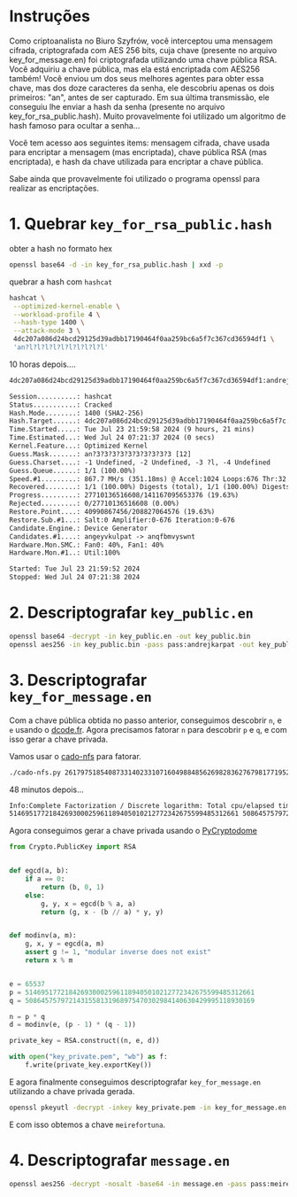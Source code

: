 # Instruções

Como criptoanalista no Biuro Szyfrów, você interceptou uma mensagem cifrada,
criptografada com AES 256 bits, cuja chave (presente no arquivo
key_for_message.en) foi criptografada utilizando uma chave pública RSA. Você
adquiriu a chave pública, mas ela está encriptada com AES256 também! Você
enviou um dos seus melhores agentes para obter essa chave, mas dos doze
caracteres da senha, ele descobriu apenas os dois primeiros: "an", antes de ser
capturado. Em sua última transmissão, ele conseguiu lhe enviar a hash da senha
(presente no arquivo key_for_rsa_public.hash). Muito provavelmente foi
utilizado um algoritmo de hash famoso para ocultar a senha...

Você tem acesso aos seguintes items: mensagem cifrada, chave usada para
encriptar a mensagem (mas encriptada), chave pública RSA (mas encriptada), e
hash da chave utilizada para encriptar a chave pública.

Sabe ainda que provavelmente foi utilizado o programa openssl para realizar as
encriptações.

# 1. Quebrar `key_for_rsa_public.hash`

obter a hash no formato hex

```sh
openssl base64 -d -in key_for_rsa_public.hash | xxd -p
```

quebrar a hash com `hashcat`

```sh
hashcat \
 --optimized-kernel-enable \
 --workload-profile 4 \
 --hash-type 1400 \
 --attack-mode 3 \
 4dc207a086d24bcd29125d39adbb17190464f0aa259bc6a5f7c367cd36594df1 \
 'an?l?l?l?l?l?l?l?l?l?l'
```

10 horas depois....

```txt
4dc207a086d24bcd29125d39adbb17190464f0aa259bc6a5f7c367cd36594df1:andrejkarpat

Session..........: hashcat
Status...........: Cracked
Hash.Mode........: 1400 (SHA2-256)
Hash.Target......: 4dc207a086d24bcd29125d39adbb17190464f0aa259bc6a5f7c...594df1
Time.Started.....: Tue Jul 23 21:59:58 2024 (9 hours, 21 mins)
Time.Estimated...: Wed Jul 24 07:21:37 2024 (0 secs)
Kernel.Feature...: Optimized Kernel
Guess.Mask.......: an?3?3?3?3?3?3?3?3?3?3 [12]
Guess.Charset....: -1 Undefined, -2 Undefined, -3 ?l, -4 Undefined
Guess.Queue......: 1/1 (100.00%)
Speed.#1.........: 867.7 MH/s (351.18ms) @ Accel:1024 Loops:676 Thr:32 Vec:1
Recovered........: 1/1 (100.00%) Digests (total), 1/1 (100.00%) Digests (new)
Progress.........: 27710136516608/141167095653376 (19.63%)
Rejected.........: 0/27710136516608 (0.00%)
Restore.Point....: 40990867456/208827064576 (19.63%)
Restore.Sub.#1...: Salt:0 Amplifier:0-676 Iteration:0-676
Candidate.Engine.: Device Generator
Candidates.#1....: angeyvkulpat -> anqfbmvyswnt
Hardware.Mon.SMC.: Fan0: 40%, Fan1: 40%
Hardware.Mon.#1..: Util:100%

Started: Tue Jul 23 21:59:52 2024
Stopped: Wed Jul 24 07:21:38 2024
```

# 2. Descriptografar `key_public.en`

```sh
openssl base64 -decrypt -in key_public.en -out key_public.bin
openssl aes256 -in key_public.bin -pass pass:andrejkarpat -out key_public.pem
```

# 3. Descriptografar `key_for_message.en`

Com a chave pública obtida no passo anterior, conseguimos descobrir `n`, e `e`
usando o [dcode.fr](https://www.dcode.fr/rsa-cipher). Agora precisamos fatorar
`n` para descobrir `p` e `q`, e com isso gerar a chave privada.

Vamos usar o [cado-nfs](https://gitlab.inria.fr/cado-nfs/cado-nfs) para fatorar.

```sh
./cado-nfs.py 26179751854087331402331071604988485626982836276798177195222446151071273439780592994270737435017138406631242790569709
```

48 minutos depois...

```txt
Info:Complete Factorization / Discrete logarithm: Total cpu/elapsed time for entire Complete Factorization 17004.2/2921.35
5146951772184269300025961189405010212772342675599485312661 5086457579721431558131968975470302984140630429995118930169
```

Agora conseguimos gerar a chave privada usando o [PyCryptodome](https://github.com/Legrandin/pycryptodome)

```python
from Crypto.PublicKey import RSA


def egcd(a, b):
    if a == 0:
        return (b, 0, 1)
    else:
        g, y, x = egcd(b % a, a)
        return (g, x - (b // a) * y, y)


def modinv(a, m):
    g, x, y = egcd(a, m)
    assert g != 1, "modular inverse does not exist"
    return x % m


e = 65537
p = 5146951772184269300025961189405010212772342675599485312661
q = 5086457579721431558131968975470302984140630429995118930169

n = p * q
d = modinv(e, (p - 1) * (q - 1))

private_key = RSA.construct((n, e, d))

with open("key_private.pem", "wb") as f:
    f.write(private_key.exportKey())
```

E agora finalmente conseguimos descriptografar `key_for_message.en` utilizando a
chave privada gerada.

```sh
openssl pkeyutl -decrypt -inkey key_private.pem -in key_for_message.en
```

E com isso obtemos a chave `meirefortuna`.

# 4. Descriptografar `message.en`

```sh
openssl aes256 -decrypt -nosalt -base64 -in message.en -pass pass:meirefortuna -out message.txt
```
